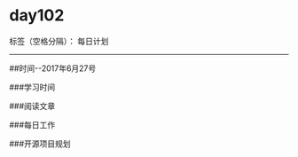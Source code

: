 # day102

标签（空格分隔）： 每日计划

---
##时间--2017年6月27号

###学习时间<br>


###阅读文章<br>


###每日工作<br>


###开源项目规划

